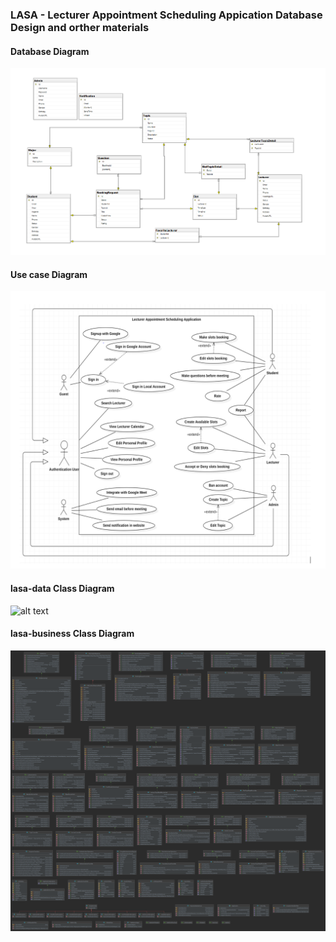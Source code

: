 ### LASA - Lecturer Appointment Scheduling Appication Database Design and orther materials

#### Database Diagram
![alt text](https://github.com/SWP302Group2/lasa-database/blob/main/materials/DatabaseDiagram.PNG?raw=true)

#### Use case Diagram
![alt text](https://github.com/SWP302Group2/lasa-database/blob/main/materials/UseCaseDiagram.PNG?raw=true)

#### lasa-data Class Diagram
![alt text](https://github.com/SWP302Group2/lasa-database/blob/main/materials/lasa-data-classdiagram.PNG?raw=true)


#### lasa-business Class Diagram
![alt text](https://github.com/SWP302Group2/lasa-database/blob/main/materials/lasa-business-classdiagram.png)
